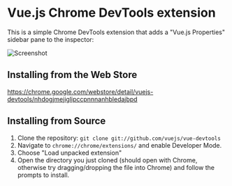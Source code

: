 # Vue.js Chrome DevTools extension

This is a simple Chrome DevTools extension that adds a "Vue.js Properties" sidebar pane to the inspector:

![Screenshot](https://github.com/vuejs/vue-devtools/raw/master/screenshots/todomvc.jpg)

## Installing from the Web Store

https://chrome.google.com/webstore/detail/vuejs-devtools/nhdogjmejiglipccpnnnanhbledajbpd

## Installing from Source

1.  Clone the repository: `git clone git://github.com/vuejs/vue-devtools`
2.  Navigate to `chrome://chrome/extensions/` and enable Developer Mode.
3.  Choose "Load unpacked extension"
4.  Open the directory you just cloned (should open with Chrome, otherwise try dragging/dropping the file into Chrome) and follow the prompts to install.